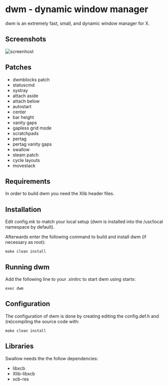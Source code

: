 dwm - dynamic window manager
============================
dwm is an extremely fast, small, and dynamic window manager for X.

Screenshots
-----------
![screenhost](https://user-images.githubusercontent.com/69723902/115807383-883ce680-a3b6-11eb-8014-538efec6d767.png)


Patches
-------
+ dwmblocks patch
+ statuscmd
+ systray
+ attach aside 
+ attach below 
+ autostart
+ center
+ bar height
+ vanity gaps
+ gapless grid mode
+ scratchpads
+ pertag
+ pertag vanity gaps
+ swallow
+ steam patch 
+ cycle layouts
+ movestack

Requirements
------------
In order to build dwm you need the Xlib header files.


Installation
------------
Edit config.mk to match your local setup (dwm is installed into
the /usr/local namespace by default).

Afterwards enter the following command to build and install dwm (if
necessary as root):

    make clean install


Running dwm
-----------
Add the following line to your .xinitrc to start dwm using startx:

    exec dwm



Configuration
-------------
The configuration of dwm is done by creating editing the config.def.h
and (re)compiling the source code with:

    make clean install
    
Libraries 
---------
Swallow needs the the follow dependencies:
+ libxcb
+ Xlib-libxcb
+ xcb-res


   
